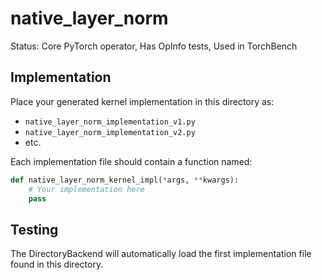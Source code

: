 # native_layer_norm

Status: Core PyTorch operator, Has OpInfo tests, Used in TorchBench

## Implementation

Place your generated kernel implementation in this directory as:
- `native_layer_norm_implementation_v1.py`
- `native_layer_norm_implementation_v2.py`
- etc.

Each implementation file should contain a function named:
```python
def native_layer_norm_kernel_impl(*args, **kwargs):
    # Your implementation here
    pass
```

## Testing

The DirectoryBackend will automatically load the first implementation file found in this directory.
